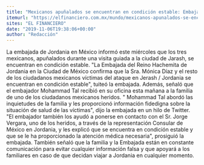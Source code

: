 ```yaml
---
title: "Mexicanos apuñalados se encuentran en condición estable: Embajada de Jordania"
itemurl: "https://elfinanciero.com.mx/mundo/mexicanos-apunalados-se-encuentran-en-condicion-estable-embajada-de-jordania"
sites: "EL FINANCIERO"
date: "2019-11-06T19:38:06+00:00"
author: "Redacción"
---
```


La embajada de Jordania en México informó este miércoles que los tres mexicanos, apuñalados durante una visita guiada a la ciudad de Jarash, se encuentran en condición estable.
"La Embajada del Reino Hachemita de Jordania en la Ciudad de México confirma que la Sra. Mónica Díaz y el resto de los ciudadanos mexicanos víctimas del ataque en Jerash / Jordania se encuentran en condición estable", tuiteó la embajada.
Además, señaló que el embajador Mohammad Tal recibió en su oficina esta mañana a la familia de uno de los ciudadanos mexicanos heridos.
" Mohammad Tal abordó las inquietudes de la familia y les proporcionó información fidedigna sobre la situación de salud de las víctimas", dijo la embajada en un hilo de Twitter.
"El embajador también los ayudó a ponerse en contacto con el Sr. Jorge Vergara, uno de los heridos, a través de la representación Consular de México en Jordania, y les explicó que se encuentra en condición estable y que se le ha proporcionado la atención médica necesaria", prosiguió la embajada.
También señaló que la familia y la Embajada están en constante comunicación para evitar cualquier información falsa y que apoyará a los familiares en caso de que decidan viajar a Jordania en cualquier momento.
